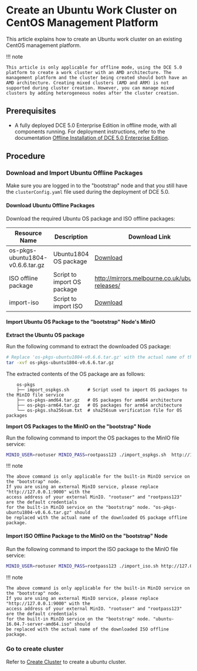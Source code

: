 # Create an Ubuntu Work Cluster on CentOS Management Platform

This article explains how to create an Ubuntu work cluster on an existing CentOS management platform.

!!! note

    This article is only applicable for offline mode, using the DCE 5.0 platform to create a work cluster with an AMD architecture. The management platform and the cluster being created should both have an AMD architecture. Creating mixed clusters (AMD and ARM) is not supported during cluster creation. However, you can manage mixed clusters by adding heterogeneous nodes after the cluster creation.

## Prerequisites

- A fully deployed DCE 5.0 Enterprise Edition in offline mode, with all components running. For deployment instructions, refer to the documentation [Offline Installation of DCE 5.0 Enterprise Edition](../../install/commercial/start-install.md).

## Procedure

### Download and Import Ubuntu Offline Packages

Make sure you are logged in to the "bootstrap" node and that you still have the `clusterConfig.yaml` file used during the deployment of DCE 5.0.

#### Download Ubuntu Offline Packages

Download the required Ubuntu OS package and ISO offline packages:

| Resource Name                   | Description                | Download Link                                                |
| ------------------------------- | -------------------------- | ------------------------------------------------------------ |
| os-pkgs-ubuntu1804-v0.6.6.tar.gz | Ubuntu1804 OS package      | [Download](https://github.com/kubean-io/kubean/releases/download/v0.6.6/os-pkgs-ubuntu1804-v0.6.6.tar.gz) |
| ISO offline package             | Script to import OS package | http://mirrors.melbourne.co.uk/ubuntu-releases/             |
| import-iso                      | Script to import ISO        | [Download](https://github.com/kubean-io/kubean/releases/download/v0.6.6/import_iso.sh) |

#### Import Ubuntu OS Package to the "bootstrap" Node's MinIO

**Extract the Ubuntu OS package**

Run the following command to extract the downloaded OS package:

```bash
# Replace 'os-pkgs-ubuntu1804-v0.6.6.tar.gz' with the actual name of the Ubuntu OS package you downloaded
tar -xvf os-pkgs-ubuntu1804-v0.6.6.tar.gz 
```

The extracted contents of the OS package are as follows:

```text
    os-pkgs
    ├── import_ospkgs.sh       # Script used to import OS packages to the MinIO file service
    ├── os-pkgs-amd64.tar.gz   # OS packages for amd64 architecture
    ├── os-pkgs-arm64.tar.gz   # OS packages for arm64 architecture
    └── os-pkgs.sha256sum.txt  # sha256sum verification file for OS packages
```

**Import OS Packages to the MinIO on the "bootstrap" Node**

Run the following command to import the OS packages to the MinIO file service:

```bash
MINIO_USER=rootuser MINIO_PASS=rootpass123 ./import_ospkgs.sh  http://127.0.0.1:9000 os-pkgs-ubuntu1804-v0.6.6.tar.gz
```

!!! note

    The above command is only applicable for the built-in MinIO service on the "bootstrap" node.
    If you are using an external MinIO service, please replace "http://127.0.0.1:9000" with the
    access address of your external MinIO. "rootuser" and "rootpass123" are the default credentials
    for the built-in MinIO service on the "bootstrap" node. "os-pkgs-ubuntu1804-v0.6.6.tar.gz" should
    be replaced with the actual name of the downloaded OS package offline package.

#### Import ISO Offline Package to the MinIO on the "bootstrap" Node

Run the following command to import the ISO package to the MinIO file service:

```bash
MINIO_USER=rootuser MINIO_PASS=rootpass123 ./import_iso.sh http://127.0.0.1:9000 ubuntu-16.04.7-server-amd64.iso
```

!!! note

    The above command is only applicable for the built-in MinIO service on the "bootstrap" node.
    If you are using an external MinIO service, please replace "http://127.0.0.1:9000" with the
    access address of your external MinIO. "rootuser" and "rootpass123" are the default credentials
    for the built-in MinIO service on the "bootstrap" node. "ubuntu-16.04.7-server-amd64.iso" should
    be replaced with the actual name of the downloaded ISO offline package.

### Go to create cluster

Refer to [Create Cluster](../user-guide/clusters/create-cluster.md) to create a ubuntu cluster.
